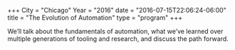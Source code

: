 +++
City = "Chicago"
Year = "2016"
date = "2016-07-15T22:06:24-06:00"
title = "The Evolution of Automation"
type = "program"
+++

We’ll talk about the fundamentals of automation, what we’ve learned over multiple generations of tooling and research, and discuss the path forward.
